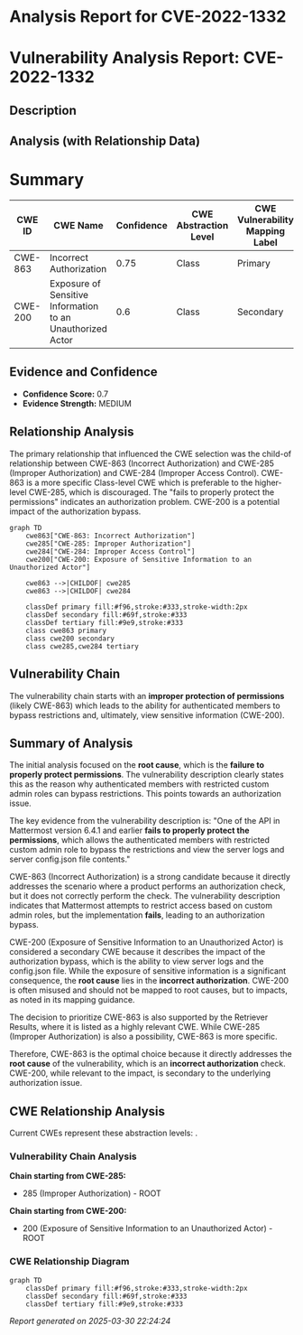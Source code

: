 # Analysis Report for CVE-2022-1332

# Vulnerability Analysis Report: CVE-2022-1332

## Description



## Analysis (with Relationship Data)

# Summary
| CWE ID | CWE Name | Confidence | CWE Abstraction Level | CWE Vulnerability Mapping Label | CWE-Vulnerability Mapping Notes |
|---|---|---|---|---|---|
| CWE-863 | Incorrect Authorization | 0.75 | Class | Primary | Allowed-with-Review |
| CWE-200 | Exposure of Sensitive Information to an Unauthorized Actor | 0.6 | Class | Secondary | Discouraged |

## Evidence and Confidence

*   **Confidence Score:** 0.7
*   **Evidence Strength:** MEDIUM

## Relationship Analysis
The primary relationship that influenced the CWE selection was the child-of relationship between CWE-863 (Incorrect Authorization) and CWE-285 (Improper Authorization) and CWE-284 (Improper Access Control). CWE-863 is a more specific Class-level CWE which is preferable to the higher-level CWE-285, which is discouraged. The "fails to properly protect the permissions" indicates an authorization problem. CWE-200 is a potential impact of the authorization bypass.

```mermaid
graph TD
    cwe863["CWE-863: Incorrect Authorization"]
    cwe285["CWE-285: Improper Authorization"]
    cwe284["CWE-284: Improper Access Control"]
    cwe200["CWE-200: Exposure of Sensitive Information to an Unauthorized Actor"]
    
    cwe863 -->|CHILDOF| cwe285
    cwe863 -->|CHILDOF| cwe284
    
    classDef primary fill:#f96,stroke:#333,stroke-width:2px
    classDef secondary fill:#69f,stroke:#333
    classDef tertiary fill:#9e9,stroke:#333
    class cwe863 primary
    class cwe200 secondary
    class cwe285,cwe284 tertiary
```

## Vulnerability Chain
The vulnerability chain starts with an **improper protection of permissions** (likely CWE-863) which leads to the ability for authenticated members to bypass restrictions and, ultimately, view sensitive information (CWE-200).

## Summary of Analysis
The initial analysis focused on the **root cause**, which is the **failure to properly protect permissions**. The vulnerability description clearly states this as the reason why authenticated members with restricted custom admin roles can bypass restrictions. This points towards an authorization issue.

The key evidence from the vulnerability description is: "One of the API in Mattermost version 6.4.1 and earlier **fails to properly protect the permissions**, which allows the authenticated members with restricted custom admin role to bypass the restrictions and view the server logs and server config.json file contents."

CWE-863 (Incorrect Authorization) is a strong candidate because it directly addresses the scenario where a product performs an authorization check, but it does not correctly perform the check. The vulnerability description indicates that Mattermost attempts to restrict access based on custom admin roles, but the implementation **fails**, leading to an authorization bypass.

CWE-200 (Exposure of Sensitive Information to an Unauthorized Actor) is considered a secondary CWE because it describes the impact of the authorization bypass, which is the ability to view server logs and the config.json file. While the exposure of sensitive information is a significant consequence, the **root cause** lies in the **incorrect authorization**. CWE-200 is often misused and should not be mapped to root causes, but to impacts, as noted in its mapping guidance.

The decision to prioritize CWE-863 is also supported by the Retriever Results, where it is listed as a highly relevant CWE. While CWE-285 (Improper Authorization) is also a possibility, CWE-863 is more specific.

Therefore, CWE-863 is the optimal choice because it directly addresses the **root cause** of the vulnerability, which is an **incorrect authorization** check. CWE-200, while relevant to the impact, is secondary to the underlying authorization issue.


## CWE Relationship Analysis

Current CWEs represent these abstraction levels: .


### Vulnerability Chain Analysis

**Chain starting from CWE-285:**
- 285 (Improper Authorization) - ROOT


**Chain starting from CWE-200:**
- 200 (Exposure of Sensitive Information to an Unauthorized Actor) - ROOT



### CWE Relationship Diagram

```mermaid
graph TD
    classDef primary fill:#f96,stroke:#333,stroke-width:2px
    classDef secondary fill:#69f,stroke:#333
    classDef tertiary fill:#9e9,stroke:#333
```



*Report generated on 2025-03-30 22:24:24*
